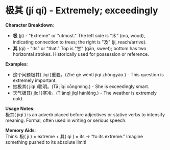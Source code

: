 # **极其 (jí qí) - Extremely; exceedingly**

**Character Breakdown**:  
- **极** (jí) - "Extreme" or "utmost." The left side is "木" (mù, wood), indicating connection to trees; the right is "及" (jí, reach/arrive).  
- **其** (qí) - "Its" or "that." Top is "甘" (gān, sweet); bottom has two horizontal strokes. Historically used for possession or reference.

**Examples**:  
- 这个问题极其( jíqí )重要。(Zhè gè wèntí jíqí zhòngyào.) - This question is extremely important.  
- 她极其( jíqí )聪明。(Tā jíqí cōngmíng.) - She is exceedingly smart.  
- 天气极其( jíqí )寒冷。(Tiānqì jíqí hánlěng.) - The weather is extremely cold.

**Usage Notes**:  
极其( jíqí ) is an adverb placed before adjectives or stative verbs to intensify meaning. Formal, often used in writing or serious speech.

**Memory Aids**:  
Think: 极( jí ) = extreme + 其( qí ) = its → “to its extreme.” Imagine something pushed to its absolute limit!